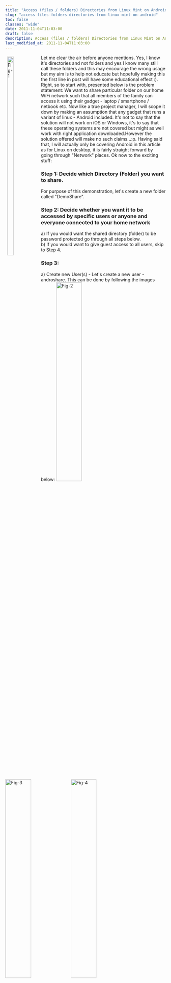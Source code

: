 ```yaml
---
title: "Access (files / folders) Directories from Linux Mint on Android"
slug: "access-files-folders-directories-from-linux-mint-on-android"
toc: false
classes: "wide"
date: 2011-11-04T11:03:00
draft: false
description: Access (files / folders) Directories from Linux Mint on Android
last_modified_at: 2011-11-04T11:03:00
---
```

<img src="../assets/images/2016/07/20111104_Fig_1.png" alt="Fig-1" style="width:20%;height:40%;float:left;margin:0.4em">
Let me clear the air before anyone mentions. Yes, I know it's directories and not folders and yes I know many still call these folders and this may encourage the wrong usage but my aim is to help not educate but hopefully making this the first line in post will have some educational effect :).
Right, so to start with, presented below is the problem statement:
We want to share particular folder on our home WiFi network such that all members of the family can access it using their gadget - laptop / smartphone / netbook etc. Now like a true project manager, I will scope it down by making an assumption that any gadget that runs a variant of linux - Android included. It's not to say that the solution will not work on iOS or Windows, it's to say that these operating systems are not covered but might as well work with right application downloaded.However the solution offered will make no such claims...:p. Having said that, I will actually only be covering Android in this article as for Linux on desktop, it is fairly straight forward by going through &quot;Network&quot; places.
Ok now to the exciting stuff:
<h3 id="step1decidewhichdirectoryfolderyouwanttoshare">Step 1: Decide which Directory (Folder) you want to share.</h3>
For purpose of this demonstration, let's create a new folder called &quot;DemoShare&quot;.
<h3 id="step2decidewhetheryouwantittobeaccessedbyspecificusersoranyoneandeveryoneconnectedtoyourhomenetwork">Step 2: Decide whether you want it to be accessed by specific users or anyone and everyone connected to your home network</h3>
a) If you would want the shared directory (folder) to be password protected go through all steps below.<br>
b) If you would want to give guest access to all users, skip to Step 4.
<h3 id="step3">Step 3:</h3>
a) Create new User(s) -
Let's create a new user - androshare. This can be done by following the images below:
<img src="../assets/images/2016/07/20111104_Fig_2.png" alt="Fig-2" style="width:40%;height:40%;">
<img src="../assets/images/2016/07/20111104_Fig_3.png" alt="Fig-3" style="width:40%;height:40%;">
<img src="../assets/images/2016/07/20111104_Fig_4.png" alt="Fig-4" style="width:40%;height:40%;">
<img src="../assets/images/2016/07/20111104_Fig_5.png" alt="Fig-5" style="width:40%;height:40%;">
<img src="../assets/images/2016/07/20111104_Fig_6.png" alt="Fig-6" style="width:40%;height:40%;">
<img src="../assets/images/2016/07/20111104_Fig_7.png" alt="Fig-7" style="width:40%;height:40%;">
<img src="../assets/images/2016/07/20111104_Fig_8.png" alt="Fig-8" style="width:40%;height:40%;">
Obviously you are free to be creative with the username. Just replace <code>androshare</code> with your username in subsequent commands.
b) Create samba username(s)/password(s)<br>
Open the terminal and type the following command:<br>
<code>sudo smbpasswd -a androshare</code>. You will be asked for the root password and then new password for the username.
Once you type in new password, you will be asked to retype the new password. Again as shown in image.<br>
<img src="../assets/images/2016/07/20111104_Fig_9.png" alt="" loading="lazy">
c) Restart Samba
Open the terminal and type the following command:
<code>sudo service smbd restart</code>
<h3 id="step4updatesharepropertiesofthedirectoryiestobeshared">Step 4: Update Share Properties of the Directory(ies) to be shared</h3>
<table>
<tr><td><img src="../assets/images/2016/07/20111104_Fig_10.png" alt="Fig-10" style="width:40%;height:40%;float:right;">Goto the folder "DemoShare" created in Step 1, right click on the folder and select properties. On the properties dialogue box click on Share tab. Click on share the folder checkbox.
</td><tr>
<tr><td><img src="../assets/images/2016/07/20111104_Fig_11.png" alt="Fig-11" style="width:40%;height:40%;float:left;">For scenario (a) of Step 2 click on checkbox - "Allow users to create and delete files in this folder" as shown in the figure below and click on Create Share.</td></tr>
<tr><td>
<img src="../assets/images/2016/07/20111104_Fig_12.png" alt="Fig-12" style="width:40%;height:40%;float:right;">
For scenario (b) of Step 2, mark the "Guest access" Checkbox too as shown in next figure before clicking the Create Share button.<td></tr>
<tr><td><img src="../assets/images/2016/07/20111104_Fig_13.png" alt="Fig-11" style="width:40%;height:40%;float:left;">After the Create Share button is clicked following dialogue will appear. Select "Add the permissions automatically"<td></tr>
</table>
The folder icon will then change to show a share flag as shown below.
<img src="../assets/images/2016/07/20111104_Fig_14.png" alt="" loading="lazy">
<h3 id="step5downloadandinstallthefileexplorerapp">Step 5: Download and install the file explorer app</h3>
ES File explorer is what I use and recommend. It can be downloaded from market here - <a href="https://market.android.com/details?id=com.estrongs.android.pop">https://market.android.com/details?id=com.estrongs.android.pop</a><br>
<img src="../assets/images/2016/07/20111104_Fig_15.png" alt="" loading="lazy">
<h3 id="step6configuretheapptoaccesstheshareddirectory">Step 6: Configure the app to access the shared directory</h3>
On your computer, open the terminal and type:
<code>ifconfig</code>
In the resulting information, locate wlan0 (last entry) and under that in second line you will find something like &quot;inet addr: 192.168.1.74&quot;, Note this down.
Open the app and goto LAN tab.<br>
<img src="../assets/images/2016/07/20111104_Fig_16.png" alt="Fig-16" style="width:20%;height:40%;">
Press the menu button and click on &quot;New&quot;.
Now click on &quot;Server&quot;. This will open the &quot;New/Edit Samba Server Screen&quot;.
<img src="../assets/images/2016/07/20111104_Fig_17.png" alt="Fig-17" style="width:20%;height:40%;float:left;">
Complete it as shown with following information:
<pre class="language-unknown"><code>
| Field     | Scenario A            | Scenario B            |
|-----------|-----------------------|-----------------------|
| Server    | IP Address from above | IP Address from above |
| Username  | Androshare            | BLANK                 |
| Password  | As given in Step 3a   | BLANK                 |
| Anonymous | BLANK                 | Select the checkbox   |</code></pre>
Click OK.
Now if you click on the IP address, it should show the shared directory. As you can see in the screenshot at the beginning of this post, I have already shared my Calibre Library and it does make life really simple. I can download files and e-books without actually going to my laptop.
That is all there is to it.
Hope you find it useful.
